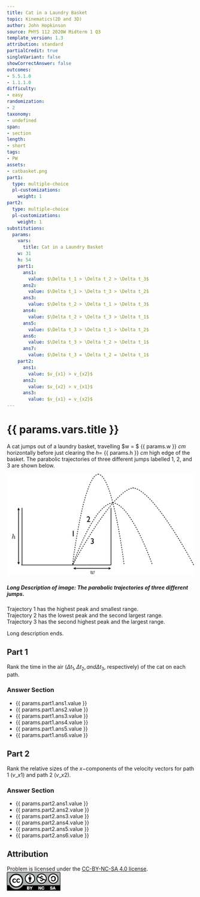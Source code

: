 ```yaml
---
title: Cat in a Laundry Basket
topic: Kinematics(2D and 3D)
author: John Hopkinson
source: PHYS 112 2020W Midterm 1 Q3
template_version: 1.3
attribution: standard
partialCredit: true
singleVariant: false
showCorrectAnswer: false
outcomes:
- 5.5.1.0
- 1.1.1.0
difficulty:
- easy
randomization:
- 2
taxonomy:
- undefined
span:
- section
length:
- short
tags:
- PW
assets:
- catbasket.png
part1:
  type: multiple-choice
  pl-customizations:
    weight: 1
part2:
  type: multiple-choice
  pl-customizations:
    weight: 1
substitutions:
  params:
    vars:
      title: Cat in a Laundry Basket
    w: 31
    h: 54
    part1:
      ans1:
        value: $\Delta t_1 > \Delta t_2 > \Delta t_3$
      ans2:
        value: $\Delta t_1 > \Delta t_3 > \Delta t_2$
      ans3:
        value: $\Delta t_2 > \Delta t_1 > \Delta t_3$
      ans4:
        value: $\Delta t_2 > \Delta t_3 > \Delta t_1$
      ans5:
        value: $\Delta t_3 > \Delta t_1 > \Delta t_2$
      ans6:
        value: $\Delta t_3 > \Delta t_2 > \Delta t_1$
      ans7:
        value: $\Delta t_3 = \Delta t_2 = \Delta t_1$
    part2:
      ans1:
        value: $v_{x1} > v_{x2}$
      ans2:
        value: $v_{x2} > v_{x1}$
      ans3:
        value: $v_{x1} = v_{x2}$
---
```

# {{ params.vars.title }}
A cat jumps out of a laundry basket, travelling $w = $ {{ params.w }} $cm$ horizontally before just clearing the $h =$ {{ params.h }} $cm$ high edge of the basket.
The parabolic trajectories of three different jumps labelled 1, 2, and 3 are shown below.

<img longdesc="Cat in Laundry Basket.md#desc" alt="The parabolic trajectories of three different jumps." src="catbasket.png" width = "500px">

<div id="desc">
<h5>Long Description of image: The parabolic trajectories of three different jumps.</h5>
Trajectory 1 has the highest peak and smallest range. <br>
Trajectory 2 has the lowest peak and the second largest range. <br>
Trajectory 3 has the second highest peak and the largest range. <br>
<p>Long description ends.</p>
<div>

## Part 1

Rank the time in the air ($\Delta t_1, \Delta t_2, and \Delta t_3$, respectively) of the cat on each path.

### Answer Section

- {{ params.part1.ans1.value }}
- {{ params.part1.ans2.value }}
- {{ params.part1.ans3.value }}
- {{ params.part1.ans4.value }}
- {{ params.part1.ans5.value }}
- {{ params.part1.ans6.value }}

## Part 2

Rank the relative sizes of the $x-$components of the velocity vectors for path 1 ($v\_{x1}$) and path 2 ($v\_{x2}$).

### Answer Section

- {{ params.part2.ans1.value }}
- {{ params.part2.ans2.value }}
- {{ params.part2.ans3.value }}
- {{ params.part2.ans4.value }}
- {{ params.part2.ans5.value }}
- {{ params.part2.ans6.value }}

## Attribution

Problem is licensed under the [CC-BY-NC-SA 4.0 license](https://creativecommons.org/licenses/by-nc-sa/4.0/).<br> ![The Creative Commons 4.0 license requiring attribution-BY, non-commercial-NC, and share-alike-SA license.](https://raw.githubusercontent.com/firasm/bits/master/by-nc-sa.png)